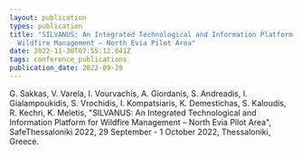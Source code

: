 ```yaml
---
layout: publication
types: publication
title: "SILVANUS: An Integrated Technological and Information Platform for
  Wildfire Management – North Evia Pilot Area"
date: 2022-11-30T07:55:12.041Z
tags: conference_publications
publication_date: 2022-09-29
---
```

<!--StartFragment-->

G. Sakkas, V. Varela, I. Vourvachis, A. Giordanis, S. Andreadis, I. Gialampoukidis, S. Vrochidis, I. Kompatsiaris, K. Demestichas, S. Kaloudis, R. Kechri, K. Meletis, "SILVANUS: An Integrated Technological and Information Platform for Wildfire Management – North Evia Pilot Area", SafeThessaloniki 2022, 29 September - 1 October 2022, Thessaloniki, Greece.

<!--EndFragment-->
